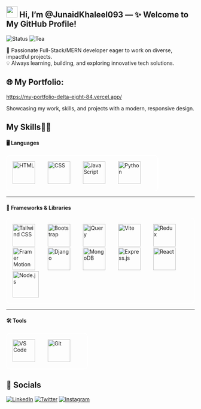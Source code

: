 ## <img src="https://raw.githubusercontent.com/MartinHeinz/MartinHeinz/master/wave.gif" width="30px"> Hi, I’m @JunaidKhaleel093 — ✨ **Welcome to My GitHub Profile!**

![Status](https://img.shields.io/badge/🚀%20Status-Coding%20in%20Progress-blue?style=for-the-badge)
![Tea](https://img.shields.io/badge/🍵%20Tea%20Level-High-brightgreen?style=for-the-badge)

🚀 Passionate Full-Stack/MERN developer eager to work on diverse, impactful projects.  
💡 Always learning, building, and exploring innovative tech solutions.

## 🌐 My Portfolio:

https://my-portfolio-delta-eight-84.vercel.app/ <br>

Showcasing my work, skills, and projects with a modern, responsive design.

## My Skills👨‍💻

#### 🖥️ Languages
<div align="left" style="border: 2px solid white; padding: 15px; border-radius: 10px; display: inline-block; background-color: transparent;">
  <img src="https://cdn.jsdelivr.net/gh/devicons/devicon/icons/html5/html5-original.svg" alt="HTML" width="60" height="60" style="margin-right: 30px;"/>
  <img src="https://cdn.jsdelivr.net/gh/devicons/devicon/icons/css3/css3-original.svg" alt="CSS" width="60" height="60" style="margin-right: 30px;"/>
  <img src="https://cdn.jsdelivr.net/gh/devicons/devicon/icons/javascript/javascript-original.svg" alt="JavaScript" width="60" height="60" style="margin-right: 30px;"/>
  <img src="https://cdn.jsdelivr.net/gh/devicons/devicon/icons/python/python-original.svg" alt="Python" width="60" height="60" style="margin-right: 30px;"/>
</div>

---

#### 🚀 Frameworks & Libraries
<div align="left" style="border: 2px solid white; padding: 15px; border-radius: 10px; display: inline-block; background-color: transparent;">
  <img src="https://cdn.jsdelivr.net/gh/devicons/devicon/icons/tailwindcss/tailwindcss-original.svg" alt="Tailwind CSS" width="60" height="60" style="margin-right: 30px;"/>
  <img src="https://cdn.jsdelivr.net/gh/devicons/devicon/icons/bootstrap/bootstrap-original.svg" alt="Bootstrap" width="60" height="60" style="margin-right: 30px;"/>
  <img src="https://cdn.jsdelivr.net/gh/devicons/devicon/icons/jquery/jquery-original.svg" alt="jQuery" width="60" height="60" style="margin-right: 30px;"/>
  <img src="https://cdn.jsdelivr.net/gh/devicons/devicon/icons/vitejs/vitejs-original.svg" alt="Vite" width="60" height="60" style="margin-right: 30px;"/>
  <img src="https://cdn.jsdelivr.net/gh/devicons/devicon/icons/redux/redux-original.svg" alt="Redux" width="60" height="60" style="margin-right: 30px;"/>
  <img src="https://cdn.jsdelivr.net/gh/devicons/devicon/icons/framermotion/framermotion-original.svg" alt="Framer Motion" width="60" height="60" style="margin-right: 30px;"/>
  <img src="https://cdn.jsdelivr.net/gh/devicons/devicon/icons/django/django-plain.svg" alt="Django" width="60" height="60" style="margin-right: 30px;"/>
  <img src="https://cdn.jsdelivr.net/gh/devicons/devicon/icons/mongodb/mongodb-original.svg" alt="MongoDB" width="60" height="60" style="margin-right: 30px;"/>
  <img src="https://cdn.jsdelivr.net/gh/devicons/devicon/icons/express/express-original.svg" alt="Express.js" width="60" height="60" style="margin-right: 30px;"/>
  <img src="https://cdn.jsdelivr.net/gh/devicons/devicon/icons/react/react-original.svg" alt="React" width="60" height="60" style="margin-right: 30px;"/>
  <img src="https://cdn.jsdelivr.net/gh/devicons/devicon/icons/nodejs/nodejs-original-wordmark.svg" alt="Node.js" width="70" height="70" style="margin-right: 30px;"/>
</div>

---

#### 🛠️ Tools
<div align="left" style="border: 2px solid white; padding: 15px; border-radius: 10px; display: inline-block; background-color: transparent;">
  <img src="https://cdn.jsdelivr.net/gh/devicons/devicon/icons/vscode/vscode-original.svg" alt="VS Code" width="60" height="60" style="margin-right: 30px;"/>
  <img src="https://cdn.jsdelivr.net/gh/devicons/devicon/icons/git/git-original.svg" alt="Git" width="60" height="60" style="margin-right: 30px;"/>
</div>



## 🔗 Socials


[![LinkedIn](https://img.shields.io/badge/LinkedIn-%230077B5.svg?style=flat-square&logo=linkedin&logoColor=white)](https://linkedin.com/in/junaidkhaleel093)
[![Twitter](https://img.shields.io/badge/Twitter-%231DA1F2.svg?style=flat-square&logo=twitter&logoColor=white)](https://twitter.com/JunaidKhaleel96)
[![Instagram](https://img.shields.io/badge/Instagram-%23E1306C.svg?style=flat-square&logo=instagram&logoColor=white)](https://instagram.com/mohammed_junaid_khaleel)
